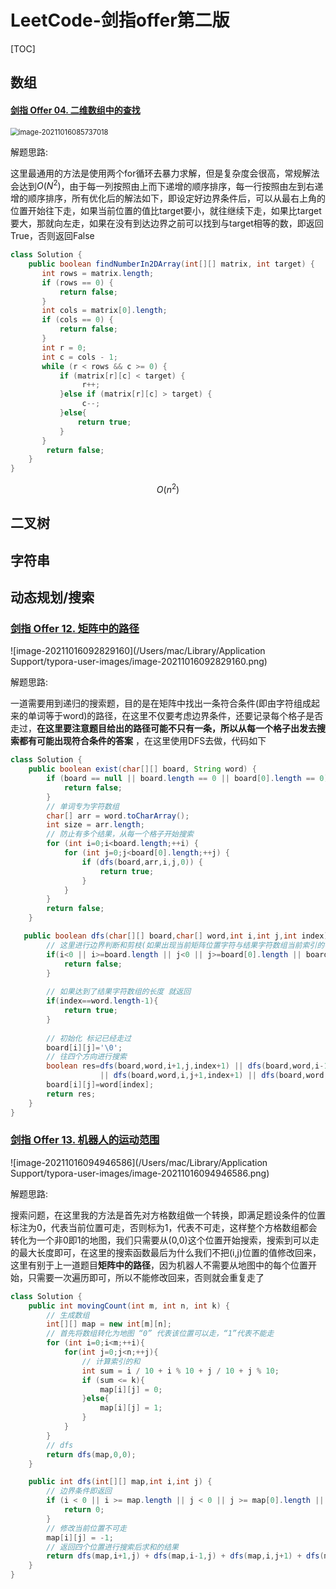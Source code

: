 



# LeetCode-剑指offer第二版

[TOC]



## 数组

#### [剑指 Offer 04. 二维数组中的查找](https://leetcode-cn.com/problems/er-wei-shu-zu-zhong-de-cha-zhao-lcof/)

<img src="/Users/mac/Library/Application Support/typora-user-images/image-20211016085737018.png" alt="image-20211016085737018" style="zoom:80%;" />

解题思路:

这里最通用的方法是使用两个for循环去暴力求解，但是复杂度会很高，常规解法会达到$O(N^2)$，由于每一列按照由上而下递增的顺序排序，每一行按照由左到右递增的顺序排序，所有优化后的解法如下，即设定好边界条件后，可以从最右上角的位置开始往下走，如果当前位置的值比target要小，就往继续下走，如果比target要大，那就向左走，如果在没有到达边界之前可以找到与target相等的数，即返回True，否则返回False

```java
class Solution {
    public boolean findNumberIn2DArray(int[][] matrix, int target) {
       int rows = matrix.length;
       if (rows == 0) {
           return false;
       }
       int cols = matrix[0].length;
       if (cols == 0) {
           return false;
       }
       int r = 0;
       int c = cols - 1;
       while (r < rows && c >= 0) {
           if (matrix[r][c] < target) {
                r++;
           }else if (matrix[r][c] > target) {
                c--;
           }else{
               return true;
           }
       }
        return false;
    }
}
```
















$$
O(n^2)
$$













## 二叉树

## 字符串

## 动态规划/搜索

### [剑指 Offer 12. 矩阵中的路径](https://leetcode-cn.com/problems/ju-zhen-zhong-de-lu-jing-lcof/)

![image-20211016092829160](/Users/mac/Library/Application Support/typora-user-images/image-20211016092829160.png)

解题思路:

一道需要用到递归的搜索题，目的是在矩阵中找出一条符合条件(即由字符组成起来的单词等于word)的路径，在这里不仅要考虑边界条件，还要记录每个格子是否走过，**在这里要注意题目给出的路径可能不只有一条，所以从每一个格子出发去搜索都有可能出现符合条件的答案** ，在这里使用DFS去做，代码如下

```java
class Solution {
    public boolean exist(char[][] board, String word) {
        if (board == null || board.length == 0 || board[0].length == 0) {
            return false;
        }
        // 单词专为字符数组
        char[] arr = word.toCharArray();
        int size = arr.length;
        // 防止有多个结果，从每一个格子开始搜索
        for (int i=0;i<board.length;++i) {
            for (int j=0;j<board[0].length;++j) {
                if (dfs(board,arr,i,j,0)) {
                    return true;
                }
            }
        }
        return false;
    }

   public boolean dfs(char[][] board,char[] word,int i,int j,int index){
        // 这里进行边界判断和剪枝(如果出现当前矩阵位置字符与结果字符数组当前索引的字符不一致情况，直接返回false)
        if(i<0 || i>=board.length || j<0 || j>=board[0].length || board[i][j]!=word[index]){
            return false;
        }
     
        // 如果达到了结果字符数组的长度 就返回
        if(index==word.length-1){
            return true;
        }
     
        // 初始化 标记已经走过
        board[i][j]='\0';
        // 往四个方向进行搜索
        boolean res=dfs(board,word,i+1,j,index+1) || dfs(board,word,i-1,j,index+1)
                    || dfs(board,word,i,j+1,index+1) || dfs(board,word,i,j-1,index+1);
        board[i][j]=word[index];
        return res;
    }
}
```



### [剑指 Offer 13. 机器人的运动范围](https://leetcode-cn.com/problems/ji-qi-ren-de-yun-dong-fan-wei-lcof/)

![image-20211016094946586](/Users/mac/Library/Application Support/typora-user-images/image-20211016094946586.png)

解题思路:

搜索问题，在这里我的方法是首先对方格数组做一个转换，即满足题设条件的位置标注为0，代表当前位置可走，否则标为1，代表不可走，这样整个方格数组都会转化为一个非0即1的地图，我们只需要从(0,0)这个位置开始搜索，搜索到可以走的最大长度即可，在这里的搜索函数最后为什么我们不把(i,j)位置的值修改回来，这里有别于上一道题目**矩阵中的路径**，因为机器人不需要从地图中的每个位置开始，只需要一次遍历即可，所以不能修改回来，否则就会重复走了

```java
class Solution {
    public int movingCount(int m, int n, int k) {
        // 生成数组
        int[][] map = new int[m][n];
        // 首先将数组转化为地图 “0” 代表该位置可以走，“1”代表不能走
        for (int i=0;i<m;++i){
            for(int j=0;j<n;++j){
                // 计算索引的和
                int sum = i / 10 + i % 10 + j / 10 + j % 10;
                if (sum <= k){
                    map[i][j] = 0;
                }else{
                    map[i][j] = 1;
                }
            }
        }
        // dfs
        return dfs(map,0,0);
    }

    public int dfs(int[][] map,int i,int j) {
        // 边界条件即返回
        if (i < 0 || i >= map.length || j < 0 || j >= map[0].length || map[i][j]!=0) {
            return 0;
        }
        // 修改当前位置不可走
        map[i][j] = -1;
        // 返回四个位置进行搜索后求和的结果
        return dfs(map,i+1,j) + dfs(map,i-1,j) + dfs(map,i,j+1) + dfs(map,i,j-1) + 1;
    }
}
```







